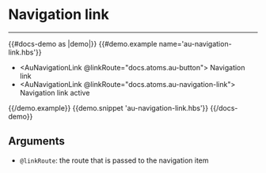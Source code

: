 # Navigation link

---

{{#docs-demo as |demo|}}
  {{#demo.example name='au-navigation-link.hbs'}}
    <ul class="au-c-list-navigation">
      <li class="au-c-list-navigation__item">
        <AuNavigationLink @linkRoute="docs.atoms.au-button">
          Navigation link
        </AuNavigationLink>
      </li>
      <li class="au-c-list-navigation__item">
        <AuNavigationLink @linkRoute="docs.atoms.au-navigation-link">
          Navigation link active
        </AuNavigationLink>
      </li>
    </ul>
  {{/demo.example}}
  {{demo.snippet 'au-navigation-link.hbs'}}
{{/docs-demo}}

## Arguments

- `@linkRoute`: the route that is passed to the navigation item

